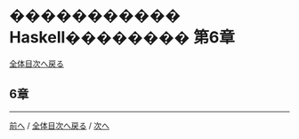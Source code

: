 # ����������� Haskell�������� 第6章
[全体目次へ戻る](index.md)

## 6章

***

[前へ](c5.md) /
[全体目次へ戻る](index.md) /
[次へ](c7.md)
